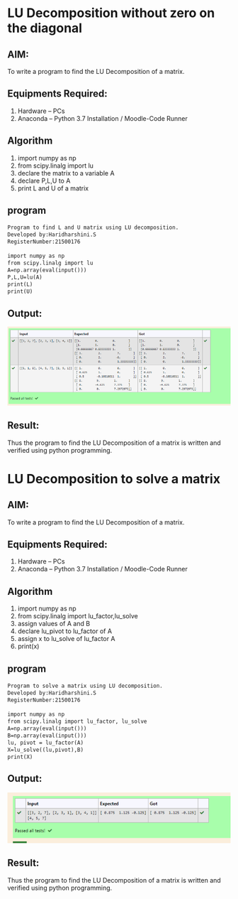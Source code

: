 
# LU Decomposition without zero on the diagonal

## AIM:
To write a program to find the LU Decomposition of a matrix.

## Equipments Required:
1. Hardware – PCs
2. Anaconda – Python 3.7 Installation / Moodle-Code Runner

## Algorithm
1. import numpy as np
2. from scipy.linalg import lu
3. declare the matrix to a variable A
4. declare P,L,U to A
5. print L and U of a matrix

## program
```
Program to find L and U matrix using LU decomposition.
Developed by:Haridharshini.S 
RegisterNumber:21500176 

import numpy as np
from scipy.linalg import lu
A=np.array(eval(input()))
P,L,U=lu(A)
print(L)
print(U)
```


## Output:
![lu decomposition](./lu.png)


## Result:
Thus the program to find the LU Decomposition of a matrix is written and verified using python programming.

# LU Decomposition to solve a matrix
## AIM:
To write a program to find the LU Decomposition of a matrix.

## Equipments Required:
1. Hardware – PCs
2. Anaconda – Python 3.7 Installation / Moodle-Code Runner

## Algorithm
1. import numpy as np
2. from scipy.linalg import lu_factor,lu_solve
3. assign values of A and B
4. declare lu_pivot to lu_factor of A
5. assign x to lu_solve of lu_factor A
6. print(x)

## program
```
Program to solve a matrix using LU decomposition.
Developed by:Haridharshini.S 
RegisterNumber:21500176

import numpy as np
from scipy.linalg import lu_factor, lu_solve
A=np.array(eval(input()))
B=np.array(eval(input()))
lu, pivot = lu_factor(A)
X=lu_solve((lu,pivot),B)
print(X)
```

## Output:
![lu decomposition](./lu1.png)


## Result:
Thus the program to find the LU Decomposition of a matrix is written and verified using python programming.